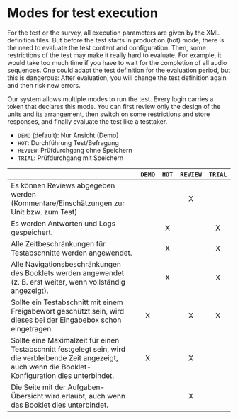 # Modes for test execution

For the test or the survey, all execution parameters are given by 
the XML definition files. But before the test starts in production (hot) mode, there is 
the need to evaluate the test content and configuration. Then, some restrictions of the 
test may make it really hard to evaluate. For example, it would take too much time if 
you have to wait for the completion of all audio sequences. One could adapt the 
test definition for the evaluation period, but this is dangerous: After evaluation, you 
will change the test definition again and then risk new errors.

Our system allows multiple modes to run the test. Every login carries a token that declares 
this mode. You can first review only the design of the units and its arrangement, 
then switch on some restrictions and store responses, and finally evaluate the 
test like a testtaker.   

* `DEMO` (default): Nur Ansicht (Demo)
* `HOT`: Durchführung Test/Befragung
* `REVIEW`: Prüfdurchgang ohne Speichern
* `TRIAL`: Prüfdurchgang mit Speichern


|  | `DEMO` | `HOT` | `REVIEW` | `TRIAL` | 
| :------------- | :-------------: | :-------------: | :-------------: | :-------------: |
|Es können Reviews abgegeben werden (Kommentare/Einschätzungen zur Unit bzw. zum Test)|  |  |X |  |
|Es werden Antworten und Logs gespeichert.|  |X |  |X |
|Alle Zeitbeschränkungen für Testabschnitte werden angewendet.|  |X |  |X |
|Alle Navigationsbeschränkungen des Booklets werden angewendet (z. B. erst weiter, wenn vollständig angezeigt).|  |X |  |X |
|Sollte ein Testabschnitt mit einem Freigabewort geschützt sein, wird dieses bei der Eingabebox schon eingetragen.|X |  |X |X |
|Sollte eine Maximalzeit für einen Testabschnitt festgelegt sein, wird die verbleibende Zeit angezeigt, auch wenn die Booklet-Konfiguration dies unterbindet.|X |  |X |  |
|Die Seite mit der Aufgaben-Übersicht wird erlaubt, auch wenn das Booklet dies unterbindet.|  |  |X |  |
